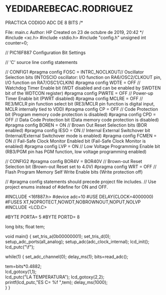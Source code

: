 # YEDIDAREBECAC.RODRIGUEZ
PRACTICA
CODIGO ADC DE 8 BITS /*

File: main.c
Author: HP
Created on 23 de octubre de 2019, 20:42 */
#include <xc.h> #include <stdio.h> #include "config.h" unsigned int counter=0;

// PIC16F887 Configuration Bit Settings

// 'C' source line config statements

// CONFIG1 #pragma config FOSC = INTRC_NOCLKOUT// Oscillator Selection bits (INTOSCIO oscillator: I/O function on RA6/OSC2/CLKOUT pin, I/O function on RA7/OSC1/CLKIN) #pragma config WDTE = OFF // Watchdog Timer Enable bit (WDT disabled and can be enabled by SWDTEN bit of the WDTCON register) #pragma config PWRTE = OFF // Power-up Timer Enable bit (PWRT disabled) #pragma config MCLRE = OFF // RE3/MCLR pin function select bit (RE3/MCLR pin function is digital input, MCLR internally tied to VDD) #pragma config CP = OFF // Code Protection bit (Program memory code protection is disabled) #pragma config CPD = OFF // Data Code Protection bit (Data memory code protection is disabled) #pragma config BOREN = ON // Brown Out Reset Selection bits (BOR enabled) #pragma config IESO = ON // Internal External Switchover bit (Internal/External Switchover mode is enabled) #pragma config FCMEN = ON // Fail-Safe Clock Monitor Enabled bit (Fail-Safe Clock Monitor is enabled) #pragma config LVP = ON // Low Voltage Programming Enable bit (RB3/PGM pin has PGM function, low voltage programming enabled)

// CONFIG2 #pragma config BOR4V = BOR40V // Brown-out Reset Selection bit (Brown-out Reset set to 4.0V) #pragma config WRT = OFF // Flash Program Memory Self Write Enable bits (Write protection off)

// #pragma config statements should precede project file includes. // Use project enums instead of #define for ON and OFF.

#INCLUDE <16f887.h> #device adc=10 #USE DELAY(CLOCK=4000000) #FUSES XT,NOPROTECT,NOWDT,NOBROWNOUT,NOPUT,NOLVP #INCLUDE <LCD.C>

#BYTE PORTA= 5 #BYTE PORTD= 8

long bits;
float tem;

void main() { set_tris_a(0b00000001);
set_tris_d(0);
setup_adc_ports(all_analog);
setup_adc(adc_clock_internal);
lcd_init();
lcd_putc("\f");

while(1) { set_adc_channel(0);
delay_ms(1);
bits=read_adc();

   tem=bits*0.4882;             
   lcd_gotoxy(1,1);            
   lcd_putc("LA TEMPERATURA");
   lcd_gotoxy(2,2);            
   printf(lcd_putc,"ES C= %f    ",tem); 
   delay_ms(1000);  
} }
